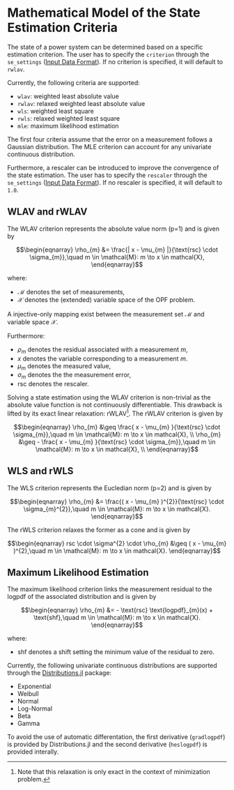 # Mathematical Model of the State Estimation Criteria

The state of a power system can be determined based on a specific estimation criterion.
The user has to specify the `criterion` through the `se_settings` ([Input Data Format](@ref)).
If no criterion is specified, it will default to `rwlav`. 

Currently, the following criteria are supported:
- `wlav`: weighted least absolute value
- `rwlav`: relaxed weighted least absolute value
- `wls`: weighted least square
- `rwls`: relaxed weighted least square
- `mle`: maximum likelihood estimation

The first four criteria assume that the error on a measurement follows a Gaussian
distribution. The MLE criterion can account for any univariate continuous distribution.

Furthermore, a rescaler can be introduced to improve the convergence of the state 
estimation. The user has to specify the `rescaler` through the `se_settings` ([Input Data Format](@ref)).
If no rescaler is specified, it will default to `1.0`.

## WLAV and rWLAV

The WLAV criterion represents the absolute value norm (p=1) and is given by 
```math
\begin{eqnarray}
      \rho_{m}          &= \frac{| x - \mu_{m} |}{\text{rsc} \cdot \sigma_{m}},\quad m \in \mathcal{M}: m \to x \in mathcal{X},
\end{eqnarray}
```
where: 
- $\mathcal{M}$ denotes the set of measurements,
- $\mathcal{X}$ denotes the (extended) variable space of the OPF problem.

A injective-only mapping exist between the measurement set $\mathcal{M}$ and 
variable space $\mathcal{X}$. 

Furthermore:

- $\rho_{m}$ denotes the residual associated with a measurement $m$,
- $x$ denotes the variable corresponding to a measurement $m$.
- $\mu_{m}$ denotes the measured value,
- $\sigma_{m}$ denotes the the measurement error, 
- rsc denotes the rescaler.

Solving a state estimation using the WLAV criterion is non-trivial as the 
absolute value function is not continuously differentiable. This drawback is 
lifted by its exact linear relaxation: rWLAV[^1]. The rWLAV criterion is given by

```math
\begin{eqnarray}
      \rho_{m}          &\geq \frac{ x - \mu_{m} }{\text{rsc} \cdot \sigma_{m}},\quad m \in \mathcal{M}: m \to x \in mathcal{X},    \\
      \rho_{m}          &\geq - \frac{ x - \mu_{m} }{\text{rsc} \cdot \sigma_{m}},\quad m \in \mathcal{M}: m \to x \in mathcal{X},    \\
\end{eqnarray}
```

[^1]: Note that this relaxation is only exact in the context of minimization problem.

## WLS and rWLS

The WLS criterion represents the Eucledian norm (p=2) and is given by
```math
\begin{eqnarray}
      \rho_{m}          &= \frac{( x - \mu_{m} )^{2}}{\text{rsc} \cdot \sigma_{m}^{2}},\quad m \in \mathcal{M}: m \to x \in mathcal{X}.
\end{eqnarray}
```
The rWLS criterion relaxes the former as a cone and is given by
```math
\begin{eqnarray}
      rsc \cdot \sigma^{2} \cdot \rho_{m} &\geq ( x - \mu_{m} )^{2},\quad m \in \mathcal{M}: m \to x \in mathcal{X}.
\end{eqnarray}
```

## Maximum Likelihood Estimation

The maximum likelihood criterion links the measurement residual to the logpdf of
the associated distribution and is given by
```math
\begin{eqnarray}
      \rho_{m}          &= - \text{rsc} \text{logpdf}_{m}(x) + \text{shf},\quad m \in \mathcal{M}: m \to x \in mathcal{X}.
\end{eqnarray}
```
where:
- shf denotes a shift setting the minimum value of the residual to zero.

Currently, the following univariate continuous distributions are supported through 
the [Distributions.jl](https://github.com/JuliaStats/Distributions.jl) package:
- Exponential
- Weibull
- Normal
- Log-Normal
- Beta
- Gamma

To avoid the use of automatic differentation, the first derivative (`gradlogpdf`) 
is provided by Distributions.jl and the second derivative (`heslogpdf`) is provided interally.
